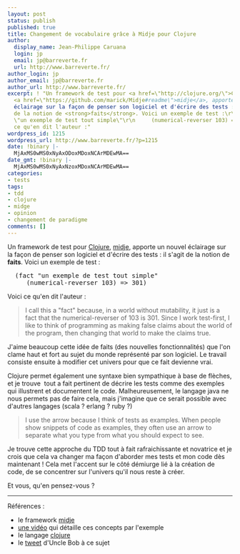 ```yaml
---
layout: post
status: publish
published: true
title: Changement de vocabulaire grâce à Midje pour Clojure
author:
  display_name: Jean-Philippe Caruana
  login: jp
  email: jp@barreverte.fr
  url: http://www.barreverte.fr/
author_login: jp
author_email: jp@barreverte.fr
author_url: http://www.barreverte.fr/
excerpt: ! "Un framework de test pour <a href=\"http://clojure.org/\">Clojure</a>,
  <a href=\"https://github.com/marick/Midje#readme\">midje</a>, apporte un nouvel
  éclairage sur la façon de penser son logiciel et d'écrire des tests : il s'agit
  de la notion de <strong>faits</strong>. Voici un exemple de test :\r\n<pre>  (fact
  \"un exemple de test tout simple\"\r\n     (numerical-reverser 103) =&gt; 301)</pre>\r\nVoici
  ce qu'en dit l'auteur :"
wordpress_id: 1215
wordpress_url: http://www.barreverte.fr/?p=1215
date: !binary |-
  MjAxMS0wMS0xNyAxODoxMDoxNCArMDEwMA==
date_gmt: !binary |-
  MjAxMS0wMS0xNyAxNzoxMDoxNCArMDEwMA==
categories:
- tests
tags:
- tdd
- clojure
- midge
- opinion
- changement de paradigme
comments: []
---
```

<p>Un framework de test pour <a href="http://clojure.org/">Clojure</a>, <a href="https://github.com/marick/Midje#readme">midje</a>, apporte un nouvel éclairage sur la façon de penser son logiciel et d'écrire des tests : il s'agit de la notion de <strong>faits</strong>. Voici un exemple de test :</p>
<pre>  (fact "un exemple de test tout simple"
     (numerical-reverser 103) =&gt; 301)</pre>
<p>Voici ce qu'en dit l'auteur :<a id="more"></a><a id="more-1215"></a></p>
<blockquote><p>I call this a "fact" because, in a world without mutability, it just is a fact that the numerical-reverser of 103 is 301. Since I work test-first, I like to think of programming as making false claims about the world of the program, then changing that world to make the claims true.</p></blockquote>
<p>J'aime beaucoup cette idée de faits (des nouvelles fonctionnalités) que l'on clame haut et fort au sujet du monde représenté par son logiciel. Le travail consiste ensuite à modifier cet univers pour que ce fait devienne vrai.</p>
<p>Clojure permet également une syntaxe bien sympathique à base de flèches, et je trouve  tout a fait pertinent de décrire les tests comme des exemples qui illustrent et documentent le code. Malheureusement, le langage java ne nous permets pas de faire cela, mais j'imagine que ce serait possible avec d'autres langages (scala ? erlang ? ruby ?)</p>
<blockquote><p>I use the arrow because I think of tests as examples. When people show snippets of code as examples, they often use an arrow to separate what you type from what you should expect to see.</p></blockquote>
<p>Je trouve cette approche du TDD tout à fait rafraichissante et novatrice et je crois que cela va changer ma façon d'aborder mes tests et mon code dès maintenant ! Cela met l'accent sur le côté démiurge lié à la création de code, de se concentrer sur l'univers qu'il nous reste à créer.</p>
<p>Et vous, qu'en pensez-vous ?<br />
<!--more--></p>
<hr />Références :</p>
<ul>
<li>le framework <a href="https://github.com/marick/Midje">midje</a></li>
<li><a href="http://youtu.be/a7YtkcIiLGI">une vidéo</a> qui détaille ces concepts par l'exemple</li>
<li>le langage <a href="http://clojure.org/">clojure</a></li>
<li>le <a href="https://twitter.com/#!/unclebobmartin/status/26641023509729280">tweet</a> d'Uncle Bob à ce sujet</li>
</ul>
